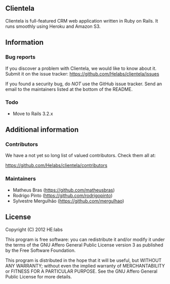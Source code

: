## Clientela

Clientela is full-featured CRM web application written in Ruby on Rails. It runs smoothly using Heroku and Amazon S3.

## Information

### Bug reports

If you discover a problem with Clientela, we would like to know about it. Submit it on the issue tracker: https://github.com/Helabs/clientela/issues

If you found a security bug, do *NOT* use the GitHub issue tracker. Send an email to the maintainers listed at the bottom of the README.

### Todo

* Move to Rails 3.2.x

## Additional information

### Contributors

We have a not yet so long list of valued contributors. Check them all at:

https://github.com/Helabs/clientela/contributors

### Maintainers

* Matheus Bras (https://github.com/matheusbras)
* Rodrigo Pinto (https://github.com/rodrigopinto)
* Sylvestre Mergulhão (https://github.com/mergulhao)

## License

Copyright (C) 2012 HE:labs

This program is free software: you can redistribute it and/or modify it under the terms of the GNU Affero General Public License version 3 as published by the Free Software Foundation.

This program is distributed in the hope that it will be useful, but WITHOUT ANY WARRANTY; without even the implied warranty of MERCHANTABILITY or FITNESS FOR A PARTICULAR PURPOSE. See the GNU Affero General Public License for more details.

